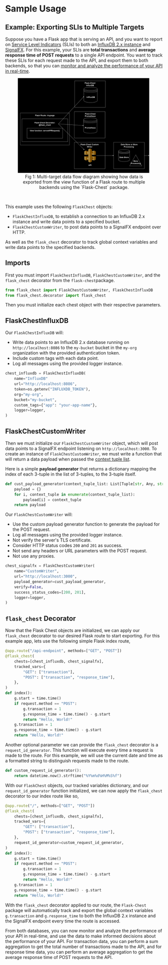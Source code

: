 <!-- Import custom.css -->
<link rel="stylesheet" type="text/css" href="_static/custom.css">

# Sample Usage

## Example: Exporting SLIs to Multiple Targets
Suppose you have a Flask app that is serving an API, and you want to report on [Service Level Indicators](https://sre.google/sre-book/service-level-objectives/) (SLIs) to both an <u>InfluxDB 2.x instance</u> and <u>[SignalFX](https://www.splunk.com/en_us/about-splunk/acquisitions/signalfx.html)</u>. For this example, your SLIs are <b>total transactions</b> and <b>average response time of POST requests</b> to a single API endpoint. You want to track these SLIs for each request made to the API, and export them to both backends, so that you can <u>monitor and analyze the performance of your API in real-time</u>.<br>

<center>
<figure>
<img src="_static/flask_chest_simple_diagram.png" style="width:600px;"/>
<figcaption>Fig 1: Multi-target data flow diagram showing how data is exported from the view function of a Flask route to multiple backends using the `Flask-Chest` package.</figcaption>
</figure>
</center><br>

This example uses the following `FlaskChest` objects:
- `FlaskChestInfluxDB`, to establish a connection to an InfluxDB 2.x instance and write data points to a specified bucket.
- `FlaskChestCustomWriter`, to post data points to a SignalFX endpoint over HTTP.

As well as the `flask_chest` decorator to track global context variables and write data points to the specified backends.

## Imports
First you must import `FlaskChestInfluxDB`, `FlaskChestCustomWriter`, and the `flask_chest` decorator from the `flask-chest`package.

```python
from flask_chest import FlaskChestCustomWriter, FlaskChestInfluxDB
from flask_chest.decorator import flask_chest
```

Then you must initialize each chest object with their respective parameters.

## FlaskChestInfluxDB
Our `FlaskChestInfluxDB` will:
- Write data points to an InfluxDB 2.x database running on `http://localhost:8086` to the `my-bucket` bucket in the `my-org` organization with the provided authentication token.
- Include custom tags with each data point.
- Log all messages using the provided logger instance.

```python
chest_influxdb = FlaskChestInfluxDB(
    name="InfluxDB"
    url="http://localhost:8086",
    token=os.getenv("INFLUXDB_TOKEN"),
    org="my-org",
    bucket="my-bucket",
    custom_tags={"app": "your-app-name"},
    logger=logger,
)
```
## FlaskChestCustomWriter
Then we must initialize our `FlaskChestCustomWriter` object, which will post data points to a SignalFX endpoint listening on `http://localhost:3000`. To create an instance of `FlaskChestCustomWriter`, we must write a function that will return a data payload when passed the [context tuple list](interfaces.md#payload-generator-function).

Here is a simple <b>payload generator</b> that returns a dictionary mapping the index of each 3-tuple in the list of 3-tuples, to the 3-tuple itself.
```python
def cust_payload_generator(context_tuple_list: List[Tuple[str, Any, str]]):
    payload = {}
    for i, context_tuple in enumerate(context_tuple_list):
        payload[i] = context_tuple
    return payload
```

Our `FlaskChestCustomWriter` will:
- Use the custom payload generator function to generate the payload for the POST request.
- Log all messages using the provided logger instance.
- Not verify the server's TLS certificate.
- Consider HTTP status codes `200` and `201` as success.
- Not send any headers or URL parameters with the POST request.
- Not use any proxies.

```python
chest_signalfx = FlaskChestCustomWriter(
    name="CustomWriter",
    url="http://localhost:3000",
    payload_generator=cust_payload_generator,
    verify=False,
    success_status_codes=[200, 201],
    logger=logger,
)
```

## `flask_chest` Decorator
Now that the Flask Chest objects are initialized, we can apply our `flask_chest` decorator to our desired Flask route to start exporting. For this example app, lets use the following simple Flask index route,

```python
@app.route("/api-endpoint", methods=["GET", "POST"])
@flask_chest(
    chests=[chest_influxdb, chest_signalfx],
    tracked_vars={
        "GET": ["transaction"],
        "POST": ["transaction", "response_time"],
    },
)
def index():
    g.start = time.time()
    if request.method == "POST":
        g.transaction = 1
        g.response_time = time.time() - g.start
        return "Hello, World!"
    g.transaction = 1
    g.response_time = time.time() - g.start
    return "Hello, World!"
```

Another optional parameter we can provide the `flask_chest` decorator is a `request_id_generator`. This function will execute every time a request is made to the route. For this example, we will use the current date and time as a formatted string to distinguish requests made to the route.

```python
def custom_request_id_generator():
    return datetime.now().strftime("%Y%m%d%H%M%S%f")
```

With our `FlaskChest` objects, our tracked variables dictionary, and our `request_id_generator` function initialized, we can now apply the `flask_chest` decorator to our index route like so,

```python
@app.route("/", methods=["GET", "POST"])
@flask_chest(
    chests=[chest_influxdb, chest_signalfx],
    tracked_vars={
        "GET": ["transaction"],
        "POST": ["transaction", "response_time"],
    },
    request_id_generator=custom_request_id_generator,
)
def index():
    g.start = time.time()
    if request.method == "POST":
        g.transaction = 1
        g.response_time = time.time() - g.start
        return "Hello, World!"
    g.transaction = 1
    g.response_time = time.time() - g.start
    return "Hello, World!"
```

With the `flask_chest` decorator applied to our route, the `Flask-Chest` package will automatically track and export the global context variables `g.transaction` and `g.response_time` to both the InfluxDB 2.x instance and the SignalFX endpoint every time the route is accessed.

From both databases, you can now monitor and analyze the performance of your API in real-time, and use the data to make informed decisions about the performance of your API. For transaction data, you can perform a sum aggregation to get the total number of transactions made to the API, and for response time data, you can perform an average aggregation to get the average response time of POST requests to the API.